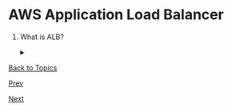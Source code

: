 # AWS Application Load Balancer

1. What is ALB?

    <details>
    <summary></summary>

    - ALB distributes incoming traffic across multiple target groups, ensuring that your application remains responsive and scalable
    - routes incoming traffic based on URL Path, Host Header, HTTP Headers
    - KB: High Availability, Scalability, Health Checks, Security, 
    </details>



[Back to Topics](../containers/0.%20what_are_we_going_to_talk_about.md)

[Prev](../containers/3.Aws_ecs.md)

[Next](../containers/5.Deploying_on_aws_ecs_using_jenkins.md)

